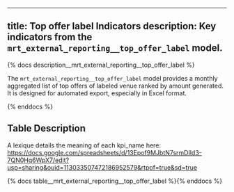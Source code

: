  ---
title: Top offer label Indicators
description: Key indicators from the `mrt_external_reporting__top_offer_label` model.
---

{% docs description__mrt_external_reporting__top_offer_label %}

The `mrt_external_reporting__top_offer_label` model provides a monthly aggregated list of top offers of labeled venue ranked by amount generated.
It is designed for automated export, especially in Excel format.

{% enddocs %}

## Table Description

A lexique details the meaning of each kpi_name here: https://docs.google.com/spreadsheets/d/13Epof9MJbtN7srmDIld3-7QN0Hq6WpX7/edit?usp=sharing&ouid=113033507472186952579&rtpof=true&sd=true

{% docs table__mrt_external_reporting__top_offer_label %}{% enddocs %}

